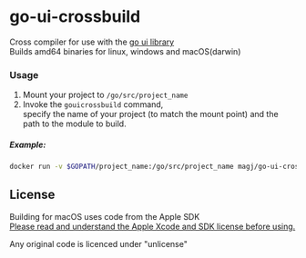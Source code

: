 # go-ui-crossbuild
Cross compiler for use with the [go ui library](https://github.com/andlabs/ui)  
Builds amd64 binaries for linux, windows and macOS(darwin)

### Usage
1. Mount your project to `/go/src/project_name`
2. Invoke the `gouicrossbuild` command,  
   specify the name of your project (to match the mount point) and the path to the module to build.  
   
##### Example:
```bash
docker run -v $GOPATH/project_name:/go/src/project_name magj/go-ui-crossbuild gouicrossbuild project_name ./cmd/gui
```

## License
Building for macOS uses code from the Apple SDK  
[Please read and understand the Apple Xcode and SDK license before using.](https://www.apple.com/legal/sla/docs/xcode.pdf)

Any original code is licenced under "unlicense"
